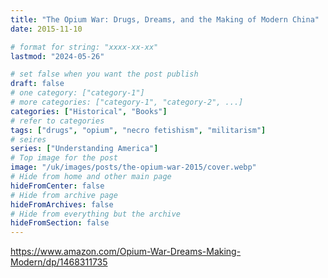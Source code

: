 ```yaml
---
title: "The Opium War: Drugs, Dreams, and the Making of Modern China"
date: 2015-11-10

# format for string: "xxxx-xx-xx"
lastmod: "2024-05-26"

# set false when you want the post publish
draft: false
# one category: ["category-1"]
# more categories: ["category-1", "category-2", ...]
categories: ["Historical", "Books"]
# refer to categories
tags: ["drugs", "opium", "necro fetishism", "militarism"]
# seires
series: ["Understanding America"]
# Top image for the post
image: "/uk/images/posts/the-opium-war-2015/cover.webp"
# Hide from home and other main page
hideFromCenter: false
# Hide from archive page
hideFromArchives: false
# Hide from everything but the archive
hideFromSection: false
---
```

https://www.amazon.com/Opium-War-Dreams-Making-Modern/dp/1468311735
<!--more-->